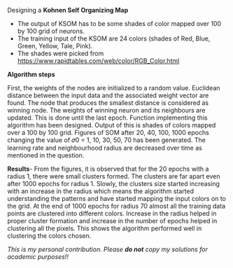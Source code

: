 
Designing a **Kohnen Self Organizing Map**
- The output of KSOM has to be some shades of color mapped over 100 by 100 grid of neurons.
- The training input of the KSOM are 24 colors (shades of Red, Blue, Green, Yellow, Tale, Pink).
- The shades were picked from https://www.rapidtables.com/web/color/RGB_Color.html

**Algorithm steps**

First, the weights of the nodes are initialized to a random value.
Euclidean distance between the input data and the associated weight vector are found.
The node that produces the smallest distance is considered as winning node.
The weights of winning neuron and its neighbours are updated.
This is done until the last epoch.
Function implementing this algorithm has been designed. Output of this is shades of colors mapped over a 100 by 100 grid. Figures of SOM after 20, 40, 100, 1000 epochs changing the value of 𝜎0 = 1, 10, 30, 50, 70 has been generated. The learning rate and neighbourhood radius are decreased over time as mentioned in the question.

**Results**-
From the figures, it is observed that for the 20 epochs with a radius 1, there were small clusters formed. The clusters are far apart even after 1000 epochs for radius 1.
Slowly, the clusters size started increasing with an increase in the radius which means the algorithm started understanding the patterns and have started mapping the input colors on to the grid. At the end of 1000 epochs for radius 70 almost all the training data points are clustered into different colors.
Increase in the radius helped in proper cluster formation and increase in the number of epochs helped in clustering all the pixels. This shows the algorithm performed well in clustering the colors chosen.



_This is my personal contribution. Please **do not** copy my solutions for academic purposes!!_
